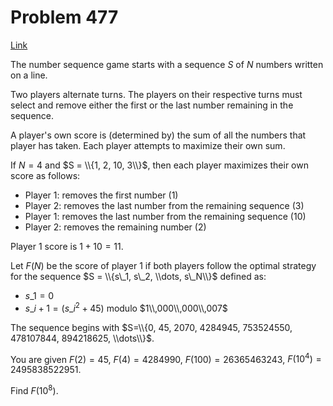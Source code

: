 # Problem 477

[Link](https://projecteuler.net/problem=477)

The number sequence game starts with a sequence $S$ of $N$ numbers written on a line.

Two players alternate turns. The players on their respective turns must select and remove either the first or the last number remaining in the sequence.

A player's own score is (determined by) the sum of all the numbers that player has taken. Each player attempts to maximize their own sum.

If $N = 4$ and $S = \\{1, 2, 10, 3\\}$, then each player maximizes their own score as follows:

*   Player 1: removes the first number ($1$)
*   Player 2: removes the last number from the remaining sequence ($3$)
*   Player 1: removes the last number from the remaining sequence ($10$)
*   Player 2: removes the remaining number ($2$)

Player 1 score is $1 + 10 = 11$.

Let $F(N)$ be the score of player 1 if both players follow the optimal strategy for the sequence $S = \\{s\_1, s\_2, \\dots, s\_N\\}$ defined as:

*   $s\_1 = 0$
*   $s\_{i + 1} = (s\_i^2 + 45)$ modulo $1\\,000\\,000\\,007$

The sequence begins with $S=\\{0, 45, 2070, 4284945, 753524550, 478107844, 894218625, \\dots\\}$.

You are given $F(2)=45$, $F(4)=4284990$, $F(100)=26365463243$, $F(10^4)=2495838522951$.

Find $F(10^8)$.